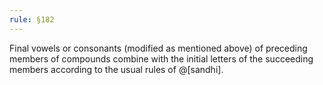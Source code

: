 ```yaml
---
rule: §182
---
```


Final vowels or consonants (modified as mentioned above) of preceding members of compounds combine with the initial letters of the succeeding members according to the usual rules of @[sandhi].